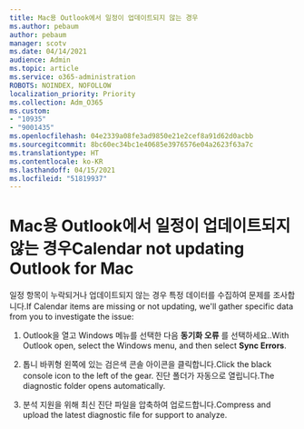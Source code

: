 ```yaml
---
title: Mac용 Outlook에서 일정이 업데이트되지 않는 경우
ms.author: pebaum
author: pebaum
manager: scotv
ms.date: 04/14/2021
audience: Admin
ms.topic: article
ms.service: o365-administration
ROBOTS: NOINDEX, NOFOLLOW
localization_priority: Priority
ms.collection: Adm_O365
ms.custom:
- "10935"
- "9001435"
ms.openlocfilehash: 04e2339a08fe3ad9850e21e2cef8a91d62d0acbb
ms.sourcegitcommit: 8bc60ec34bc1e40685e3976576e04a2623f63a7c
ms.translationtype: HT
ms.contentlocale: ko-KR
ms.lasthandoff: 04/15/2021
ms.locfileid: "51819937"
---
```

# <a name="calendar-not-updating-outlook-for-mac"></a><span data-ttu-id="58727-102">Mac용 Outlook에서 일정이 업데이트되지 않는 경우</span><span class="sxs-lookup"><span data-stu-id="58727-102">Calendar not updating Outlook for Mac</span></span>

<span data-ttu-id="58727-103">일정 항목이 누락되거나 업데이트되지 않는 경우 특정 데이터를 수집하여 문제를 조사합니다.</span><span class="sxs-lookup"><span data-stu-id="58727-103">If Calendar items are missing or not updating, we'll gather specific data from you to investigate the issue:</span></span>

1. <span data-ttu-id="58727-104">Outlook을 열고 Windows 메뉴를 선택한 다음 **동기화 오류** 를 선택하세요..</span><span class="sxs-lookup"><span data-stu-id="58727-104">With Outlook open, select the Windows menu, and then select **Sync Errors**.</span></span>

1. <span data-ttu-id="58727-105">톱니 바퀴형 왼쪽에 있는 검은색 콘솔 아이콘을 클릭합니다.</span><span class="sxs-lookup"><span data-stu-id="58727-105">Click the black console icon to the left of the gear.</span></span> <span data-ttu-id="58727-106">진단 폴더가 자동으로 열립니다.</span><span class="sxs-lookup"><span data-stu-id="58727-106">The diagnostic folder opens automatically.</span></span>

1. <span data-ttu-id="58727-107">분석 지원을 위해 최신 진단 파일을 압축하여 업로드합니다.</span><span class="sxs-lookup"><span data-stu-id="58727-107">Compress and upload the latest diagnostic file for support to analyze.</span></span>
